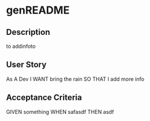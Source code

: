 # genREADME

## Description

to addinfoto

## User Story

As A Dev
I WANT bring the rain
SO THAT I add more info

## Acceptance Criteria

GIVEN something
WHEN safasdf
THEN asdf

